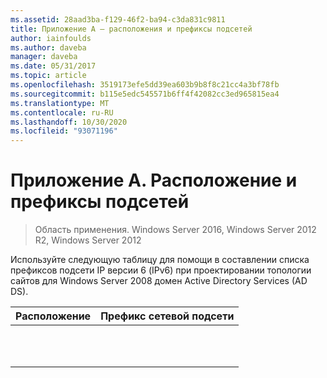 ```yaml
---
ms.assetid: 28aad3ba-f129-46f2-ba94-c3da831c9811
title: Приложение A — расположения и префиксы подсетей
author: iainfoulds
ms.author: daveba
manager: daveba
ms.date: 05/31/2017
ms.topic: article
ms.openlocfilehash: 3519173efe5dd39ea603b9b8f8c21cc4a3bf78fb
ms.sourcegitcommit: b115e5edc545571b6ff4f42082cc3ed965815ea4
ms.translationtype: MT
ms.contentlocale: ru-RU
ms.lasthandoff: 10/30/2020
ms.locfileid: "93071196"
---
```

# <a name="appendix-a-locations-and-subnet-prefixes"></a>Приложение А. Расположение и префиксы подсетей

>Область применения. Windows Server 2016, Windows Server 2012 R2, Windows Server 2012

Используйте следующую таблицу для помощи в составлении списка префиксов подсети IP версии 6 (IPv6) при проектировании топологии сайтов для Windows Server 2008 домен Active Directory Services (AD DS).

|Расположение|Префикс сетевой подсети|
|------------|-------------------------|
|||
|||
|||
|||
|||
|||
|||
|||
|||
|||
|||



